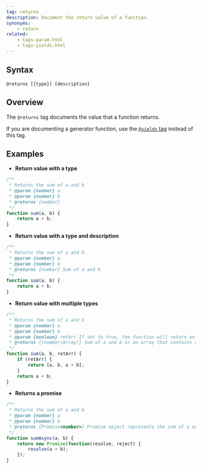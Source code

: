 ```yaml
---
tag: returns
description: Document the return value of a function.
synonyms:
    - return
related:
    - tags-param.html
    - tags-yields.html
---
```


## Syntax

`@returns [{type}] [description]`


## Overview

The `@returns` tag documents the value that a function returns.

If you are documenting a generator function, use the [`@yields` tag][yields-tag] instead of this
tag.

[yields-tag]: tags-yields.html


## Examples

* **Return value with a type**

```js
/**
 * Returns the sum of a and b
 * @param {number} a
 * @param {number} b
 * @returns {number}
 */
function sum(a, b) {
    return a + b;
}
```


* **Return value with a type and description**

```js
/**
 * Returns the sum of a and b
 * @param {number} a
 * @param {number} b
 * @returns {number} Sum of a and b
 */
function sum(a, b) {
    return a + b;
}
```


* **Return value with multiple types**

```js
/**
 * Returns the sum of a and b
 * @param {number} a
 * @param {number} b
 * @param {boolean} retArr If set to true, the function will return an array
 * @returns {(number|Array)} Sum of a and b or an array that contains a, b and the sum of a and b.
 */
function sum(a, b, retArr) {
    if (retArr) {
        return [a, b, a + b];
    }
    return a + b;
}
```


* **Returns a promise**

```js
/**
 * Returns the sum of a and b
 * @param {number} a
 * @param {number} b
 * @returns {Promise<number>} Promise object represents the sum of a and b
 */
function sumAsync(a, b) {
    return new Promise(function(resolve, reject) {
        resolve(a + b);
    });
}
```
